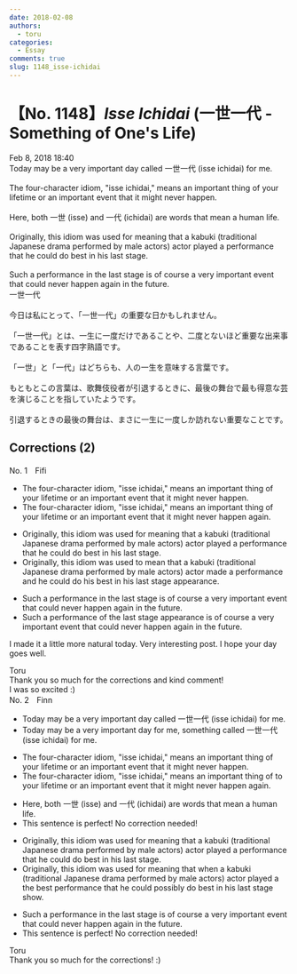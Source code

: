 ```yaml
---
date: 2018-02-08
authors:
  - toru
categories:
  - Essay
comments: true
slug: 1148_isse-ichidai
---
```


# 【No. 1148】<strong><em>Isse Ichidai</strong></em> (一世一代 - Something of One's Life)
<div class="date">Feb 8, 2018 18:40</div>
<div id="post"><div id="body_show_ori">
Today may be a very important day called 一世一代 (isse ichidai) for me.<br/><br/>The four-character idiom, "isse ichidai," means an important thing of your lifetime or an important event that it might never happen.<br/><br/>Here, both 一世 (isse) and 一代 (ichidai) are words that mean a human life.<br/><br/>Originally, this idiom was used for meaning that a kabuki (traditional Japanese drama performed by male actors) actor played a performance that he could do best in his last stage.<br/><br/>Such a performance in the last stage is of course a very important event that could never happen again in the future.
</div></div>

<!-- more -->

<div id="post_ja"><div id="body_show_mo">
一世一代<br/><br/>今日は私にとって、「一世一代」の重要な日かもしれません。<br/><br/>「一世一代」とは、一生に一度だけであることや、二度とないほど重要な出来事であることを表す四字熟語です。<br/><br/>「一世」と「一代」はどちらも、人の一生を意味する言葉です。<br/><br/>もともとこの言葉は、歌舞伎役者が引退するときに、最後の舞台で最も得意な芸を演じることを指していたようです。<br/><br/>引退するときの最後の舞台は、まさに一生に一度しか訪れない重要なことです。
</div></div>

## Corrections (2)
<div id="block"><div class="first_name"> No. 1　<span class="just_name">Fifi</span></div><div id="block2">
<ul class="correction_field">
<li class="incorrect">The four-character idiom, "isse ichidai," means an important thing of your lifetime or an important event that it might never happen.</li>
<li class="corrected correct">
The four-character idiom, "isse ichidai," means an important thing of your lifetime or an important event that<span class="f_red"><span class="sline"> it</span></span> might never happen <span class="f_blue">again</span>.
</li>
</ul>
<ul class="correction_field">
<li class="incorrect">Originally, this idiom was used for meaning that a kabuki (traditional Japanese drama performed by male actors) actor played a performance that he could do best in his last stage.</li>
<li class="corrected correct">
Originally, this idiom was used <span class="f_red">to mean</span> that a kabuki (traditional Japanese drama performed by male actors) actor<span class="f_blue"> made</span> a performance <span class="f_blue">and</span> he could do <span class="f_red">his </span>best in his last stage <span class="f_blue">appearance</span>.
</li>
</ul>
<ul class="correction_field">
<li class="incorrect">Such a performance in the last stage is of course a very important event that could never happen again in the future.</li>
<li class="corrected correct">
Such a performance <span class="f_blue">of the last stage appearance</span> is of course a very important event that could never happen again in the future.
</li>
</ul>
<p class="comment_small">
 I made it a little more natural today.  Very interesting post.  I hope your day goes well.
</p>

</div><div class="name"><span class="just_name">Toru</span><br>
Thank you so much for the corrections and kind comment!<br/>I was so excited :)
</div>
</div>
<div id="block"><div class="first_name"> No. 2　<span class="just_name">Finn</span></div><div id="block2">
<ul class="correction_field">
<li class="incorrect">Today may be a very important day called 一世一代 (isse ichidai) for me.</li>
<li class="corrected correct">
Today may be a very important day <span class="f_red">for me, something </span>called 一世一代 (isse ichidai) <span class="sline">for me.</span>
</li>
</ul>
<ul class="correction_field">
<li class="incorrect">The four-character idiom, "isse ichidai," means an important thing of your lifetime or an important event that it might never happen.</li>
<li class="corrected correct">
The four-character idiom, "isse ichidai," means an important thing <span class="sline">of</span> <span class="f_red">to</span> your life<span class="sline">time</span> or an important event that <span class="sline">it </span>might never happen <span class="f_red">again</span>.
</li>
</ul>
<ul class="correction_field">
<li class="incorrect">Here, both 一世 (isse) and 一代 (ichidai) are words that mean a human life.</li>
<li class="corrected perfect">This sentence is perfect! No correction needed!</li>
</ul>
<ul class="correction_field">
<li class="incorrect">Originally, this idiom was used for meaning that a kabuki (traditional Japanese drama performed by male actors) actor played a performance that he could do best in his last stage.</li>
<li class="corrected correct">
Originally, this idiom was <span class="sline">used for meaning that</span> <span class="f_red">when</span> a kabuki (traditional Japanese drama performed by male actors) actor played <span class="sline">a</span> <span class="f_red">the best</span> performance that he could <span class="f_red">possibly </span>do <span class="sline">best</span> in his last <span class="sline">stage</span> <span class="f_red">show</span>.
</li>
</ul>
<ul class="correction_field">
<li class="incorrect">Such a performance in the last stage is of course a very important event that could never happen again in the future.</li>
<li class="corrected perfect">This sentence is perfect! No correction needed!</li>
</ul>
</div><div class="name"><span class="just_name">Toru</span><br>
Thank you so much for the corrections! :)
</div>
</div>
